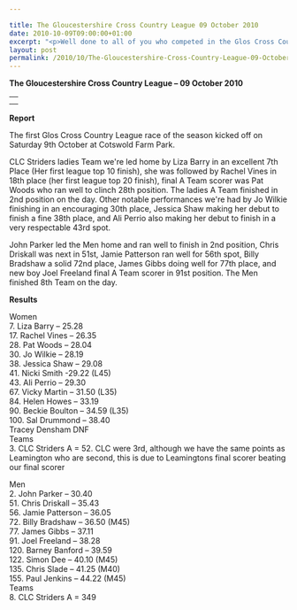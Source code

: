 ```yaml
---

title: The Gloucestershire Cross Country League 09 October 2010
date: 2010-10-09T09:00:00+01:00
excerpt: "<p>Well done to all of you who competed in the Glos Cross Country League today at Cotswold Farm Park, there were some excellent performances by many of you today which you should feel proud of. The Women's Team finished 3rd, Men finished 8th - Click on report, results, and Photos to find out more , Brendan Ward (Club Chairman) Glos XC League Photos Report Results</p>"
layout: post
permalink: /2010/10/The-Gloucestershire-Cross-Country-League-09-October-2010/
---
```

**The Gloucestershire Cross Country League &#8211; 09 October 2010**</p> 

<table>
  <tr>
    <td>
    </td>
  </tr>
  
  <tr>
    <td>
    </td>
  </tr>
</table>

**<a name="Results"><a name="Report"></a>Report</a>**</p> 

The first Glos Cross Country League race of the season kicked off on Saturday 9th October at Cotswold Farm Park.

CLC Striders ladies Team we're led home by Liza Barry in an excellent 7th Place (Her first league top 10 finish), she was followed by Rachel Vines in 18th place (her first league top 20 finish), final A Team scorer was Pat Woods who ran well to clinch 28th position. The ladies A Team finished in 2nd position on the day. Other notable performances we're had by Jo Wilkie finishing in an encouraging 30th place, Jessica Shaw making her debut to finish a fine 38th place, and Ali Perrio also making her debut to finish in a very respectable 43rd spot.

John Parker led the Men home and ran well to finish in 2nd position, Chris Driskall was next in 51st, Jamie Patterson ran well for 56th spot, Billy Bradshaw a solid 72nd place, James Gibbs doing well for 77th place, and new boy Joel Freeland final A Team scorer in 91st position. The Men finished 8th Team on the day.



<a name="Theresults"></a>**Results**

Women  
7. Liza Barry &#8211; 25.28  
17. Rachel Vines &#8211; 26.35  
28. Pat Woods &#8211; 28.04  
30. Jo Wilkie &#8211; 28.19  
38. Jessica Shaw &#8211; 29.08  
41. Nicki Smith -29.22 (L45)  
43. Ali Perrio &#8211; 29.30  
67. Vicky Martin &#8211; 31.50 (L35)  
84. Helen Howes &#8211; 33.19  
90. Beckie Boulton &#8211; 34.59 (L35)  
100. Sal Drummond &#8211; 38.40  
Tracey Densham DNF  
Teams  
3. CLC Striders A = 52. CLC were 3rd, although we have the same points as Leamington who are second, this is due to Leamingtons final scorer beating our final scorer

Men  
2. John Parker &#8211; 30.40  
51. Chris Driskall &#8211; 35.43  
56. Jamie Patterson &#8211; 36.05  
72. Billy Bradshaw &#8211; 36.50 (M45)  
77. James Gibbs &#8211; 37.11  
91. Joel Freeland &#8211; 38.28  
120. Barney Banford &#8211; 39.59  
122. Simon Dee &#8211; 40.10 (M45)  
135. Chris Slade &#8211; 41.25 (M40)  
155. Paul Jenkins &#8211; 44.22 (M45)  
Teams  
8. CLC Striders A = 349